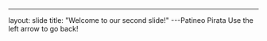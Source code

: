 ---
layout: slide
title: "Welcome to our second slide!"
---Patineo Pirata
Use the left arrow to go back!

